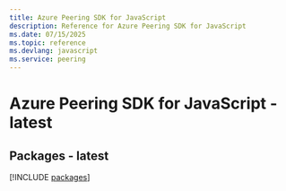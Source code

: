 ```yaml
---
title: Azure Peering SDK for JavaScript
description: Reference for Azure Peering SDK for JavaScript
ms.date: 07/15/2025
ms.topic: reference
ms.devlang: javascript
ms.service: peering
---
```

# Azure Peering SDK for JavaScript - latest
## Packages - latest
[!INCLUDE [packages](peering-index.md)]